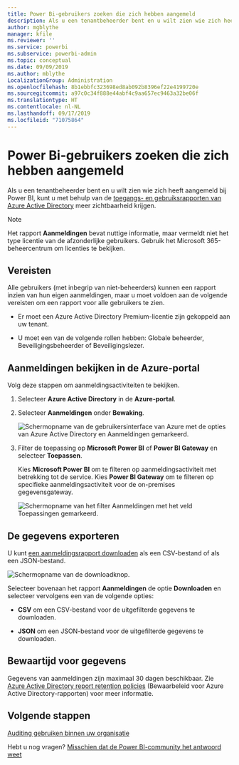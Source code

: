 ```yaml
---
title: Power Bi-gebruikers zoeken die zich hebben aangemeld
description: Als u een tenantbeheerder bent en u wilt zien wie zich heeft aangemeld bij Power BI, kunt u met behulp van de toegangs- en gebruiksrapporten van Azure Active Directory meer zichtbaarheid krijgen.
author: mgblythe
manager: kfile
ms.reviewer: ''
ms.service: powerbi
ms.subservice: powerbi-admin
ms.topic: conceptual
ms.date: 09/09/2019
ms.author: mblythe
LocalizationGroup: Administration
ms.openlocfilehash: 8b1ebbfc323698ed8ab092b8396ef22e4199720e
ms.sourcegitcommit: a97c0c34f888e44abf4c9aa657ec9463a32be06f
ms.translationtype: HT
ms.contentlocale: nl-NL
ms.lasthandoff: 09/17/2019
ms.locfileid: "71075864"
---
```

# <a name="find-power-bi-users-that-have-signed-in"></a>Power Bi-gebruikers zoeken die zich hebben aangemeld

Als u een tenantbeheerder bent en u wilt zien wie zich heeft aangemeld bij Power BI, kunt u met behulp van de [toegangs- en gebruiksrapporten van Azure Active Directory](/azure/active-directory/reports-monitoring/concept-sign-ins) meer zichtbaarheid krijgen.

> [!NOTE]
> Het rapport **Aanmeldingen** bevat nuttige informatie, maar vermeldt niet het type licentie van de afzonderlijke gebruikers. Gebruik het Microsoft 365-beheercentrum om licenties te bekijken.

## <a name="requirements"></a>Vereisten

Alle gebruikers (met inbegrip van niet-beheerders) kunnen een rapport inzien van hun eigen aanmeldingen, maar u moet voldoen aan de volgende vereisten om een rapport voor alle gebruikers te zien.

* Er moet een Azure Active Directory Premium-licentie zijn gekoppeld aan uw tenant.

* U moet een van de volgende rollen hebben: Globale beheerder, Beveiligingsbeheerder of Beveiligingslezer.

## <a name="use-the-azure-portal-to-view-sign-ins"></a>Aanmeldingen bekijken in de Azure-portal

Volg deze stappen om aanmeldingsactiviteiten te bekijken.

1. Selecteer **Azure Active Directory** in de **Azure-portal**.

1. Selecteer **Aanmeldingen** onder **Bewaking**.
   
    ![Schermopname van de gebruikersinterface van Azure met de opties van Azure Active Directory en Aanmeldingen gemarkeerd.](media/service-admin-access-usage/azure-portal-sign-ins.png)

1. Filter de toepassing op **Microsoft Power BI** of **Power BI Gateway** en selecteer **Toepassen**.

    Kies **Microsoft Power BI** om te filteren op aanmeldingsactiviteit met betrekking tot de service. Kies **Power BI Gateway** om te filteren op specifieke aanmeldingsactiviteit voor de on-premises gegevensgateway.
   
    ![Schermopname van het filter Aanmeldingen met het veld Toepassingen gemarkeerd.](media/service-admin-access-usage/sign-in-filter.png)

## <a name="export-the-data"></a>De gegevens exporteren

U kunt [een aanmeldingsrapport downloaden](/azure/active-directory/reports-monitoring/quickstart-download-sign-in-report) als een CSV-bestand of als een JSON-bestand.

![Schermopname van de downloadknop.](media/service-admin-access-usage/download-sign-in-data-csv.png)

Selecteer bovenaan het rapport **Aanmeldingen** de optie **Downloaden** en selecteer vervolgens een van de volgende opties:

* **CSV** om een CSV-bestand voor de uitgefilterde gegevens te downloaden.

* **JSON** om een JSON-bestand voor de uitgefilterde gegevens te downloaden.

## <a name="data-retention"></a>Bewaartijd voor gegevens

Gegevens van aanmeldingen zijn maximaal 30 dagen beschikbaar. Zie [Azure Active Directory report retention policies](/azure/active-directory/reports-monitoring/reference-reports-data-retention) (Bewaarbeleid voor Azure Active Directory-rapporten) voor meer informatie.

## <a name="next-steps"></a>Volgende stappen

[Auditing gebruiken binnen uw organisatie](service-admin-auditing.md)

Hebt u nog vragen? [Misschien dat de Power BI-community het antwoord weet](https://community.powerbi.com/)